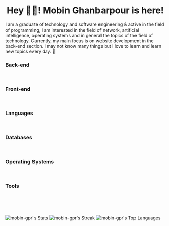 <h1 align="center">Hey 👋🏻! Mobin Ghanbarpour is here!</h1>

<p>I am a graduate of technology and software engineering & active in the field of programming, I am interested in the field of network, artificial intelligence, operating systems and in general the topics of the field of technology.  Currently, my main focus is on website development in the back-end section.  I may not know many things but I love to learn and learn new topics every day.  🙂</p>

<h3>Back-end</h3>
<div>
     <img src="https://img.shields.io/badge/Django-green?style=for-the-badge&logo=django&logoColor=white" alt="">
     <img src="https://img.shields.io/badge/Django%20REST%20API-C70039?style=for-the-badge&logo=django&logoColor=white" alt="">
     <img src="https://img.shields.io/badge/celery-lightgreen?style=for-the-badge&logo=celery&logoColor=white" alt="">
</div>

<h3>Front-end</h3>
<div>
     <img src="https://img.shields.io/badge/HTML-orange?style=for-the-badge&logo=html5&logoColor=white" alt="">
     <img src="https://img.shields.io/badge/CSS-royalblue?style=for-the-badge&logo=css3&logoColor=white" alt="">
</div>

<h3>Languages</h3>
<div>
     <img src="https://img.shields.io/badge/Python-main-black?labelColor=steelblue&style=for-the-badge&logo=python&logoColor=white" alt="">
     <img src="https://img.shields.io/badge/JavaScript-familiar-black?labelColor=yellow&style=for-the-badge&logo=JavaScript&logoColor=white" alt="">
     <img src="https://img.shields.io/badge/-familiar-black?labelColor=skyblue&style=for-the-badge&logo=c&logoColor=white" alt="">
</div>

<h3>Databases</h3>
<div>
     <img src="https://img.shields.io/badge/SQLite-lightblue?style=for-the-badge&logo=sqlite&logoColor=white" alt="">
     <img src="https://img.shields.io/badge/MySQL-darkblue?style=for-the-badge&logo=mysql&logoColor=white" alt="">
     <img src="https://img.shields.io/badge/PostgreSQL-midnightblue?style=for-the-badge&logo=postgresql&logoColor=white" alt="">
     <img src="https://img.shields.io/badge/Redis-red?style=for-the-badge&logo=redis&logoColor=white" alt="">
</div>

<h3>Operating Systems</h3>
<div>
     <img src="https://img.shields.io/badge/Ubuntu-purple?style=for-the-badge&logo=ubuntu&logoColor=white" alt="">
     <img src="https://img.shields.io/badge/Fedora-steelblue?style=for-the-badge&logo=fedora&logoColor=white" alt="">
     <img src="https://img.shields.io/badge/Mint-lightseegreen?style=for-the-badge&logo=linuxmint&logoColor=white" alt="">
     <img src="https://img.shields.io/badge/Debian-lightskyblue?style=for-the-badge&logo=debian&logoColor=white" alt="">
     <img src="https://img.shields.io/badge/Kali-dodgerblue?style=for-the-badge&logo=kalilinux&logoColor=white" alt="">
     <img src="https://img.shields.io/badge/Manjaro-mediumaquamarine?style=for-the-badge&logo=manjaro&logoColor=white" alt="">
     <img src="https://img.shields.io/badge/Windows-deepskyblue?style=for-the-badge&logo=windows&logoColor=white" alt="">
</div>

<h3>Tools</h3>
<div>
     <img src="https://img.shields.io/badge/Vscode-007ACC?style=for-the-badge&logo=visualstudiocode&logoColor=white" alt="">
     <img src="https://img.shields.io/badge/Pycharm-mediumturquoise?style=for-the-badge&logo=pycharm&logoColor=white" alt="">
     <img src="https://img.shields.io/badge/Docker-blue?style=for-the-badge&logo=docker&logoColor=white" alt="">
     <img src="https://img.shields.io/badge/Postman-orange?style=for-the-badge&logo=postman&logoColor=white" alt="">
     <img src="https://img.shields.io/badge/Git-gray?style=for-the-badge&logo=Git&logoColor=white" alt="">
</div>
<br><br>

<div>

![mobin-gpr's Stats](https://github-readme-stats.vercel.app/api?username=mobin-gpr&theme=vue-dark&show_icons=true&hide_border=false&count_private=false)
![mobin-gpr's Streak](https://github-readme-streak-stats.herokuapp.com/?user=mobin-gpr&theme=vue-dark&hide_border=false)
![mobin-gpr's Top Languages](https://github-readme-stats.vercel.app/api/top-langs/?username=mobin-gpr&theme=vue-dark&show_icons=true&hide_border=false&layout=compact)
  
</div>
